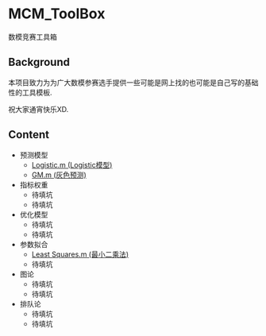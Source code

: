# MCM_ToolBox
数模竞赛工具箱

## Background
本项目致力为为广大数模参赛选手提供一些可能是网上找的也可能是自己写的基础性的工具模板.

祝大家通宵快乐XD.

## Content

* 预测模型
    * [Logistic.m (Logistic模型)](/预测模型/Logistic.m)
    * [GM.m (灰色预测)](/预测模型/GM.m)
* 指标权重 
    * 待填坑
    * 待填坑
* 优化模型 
    * 待填坑
    * 待填坑
* 参数拟合 
    * [Least Squares.m (最小二乘法)](/参数拟合/Least_Squares.m)
    * 待填坑
* 图论 
    * 待填坑
    * 待填坑
* 排队论 
    * 待填坑
    * 待填坑
